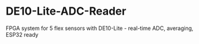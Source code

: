 # DE10-Lite-ADC-Reader
FPGA system for 5 flex sensors with DE10-Lite - real-time ADC, averaging, ESP32 ready
